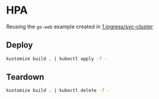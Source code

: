 # HPA

Reusing the `go-web` example created in [1.ingress/svc-cluster](../1.ingress/svc-cluster)

## Deploy

```sh
kustomize build . | kubectl apply -f -
```

## Teardown

```sh
kustomize build . | kubectl delete -f -
```